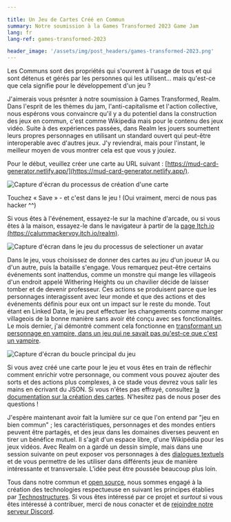 ```yaml
---

title: Un Jeu de Cartes Créé en Commun
summary: Notre soumission à la Games Transformed 2023 Game Jam
lang: fr
lang-ref: games-transformed-2023

header_image: '/assets/img/post_headers/games-transformed-2023.png'
---
```


Les Communs sont des propriétés qui s'ouvrent à l'usage de tous et qui sont détenus et gérés par les personnes qui les utilisent... mais qu'est-ce que cela signifie pour le développement d'un jeu ?

J'aimerais vous présnter à notre soumission à Games Transformed, Realm. Dans l'esprit de les thèmes du jam, l'anti-capitalisme et l'action collective, nous espérons vous convaincre qu'il y a du potentiel dans la construction des jeux en commun, c'est comme Wikipedia mais pour le contenu des jeux vidéo. Suite à des expériences passées, dans Realm les jouers soumettent leurs propres personnages en utilisant un standard ouvert qui peut-être interoperable avec d'autres jeux. J'y reviendrai, mais pour l'instant, le meilleur moyen de vous montrer cela est que vous y jouiez.

Pour le début, veuillez créer une carte au URL suivant : [https://mud-card-generator.netlify.app/](https://mud-card-generator.netlify.app/).

<img src="{{ '/assets/img/post_assets/games-transformed-2023/card-generator.png' | absolute_url }}" class="blog-full-image" alt="Capture d'écran du processus de création d'une carte" />

Touchez « Save » - et c'est dans le jeu ! (Oui vraiment, merci de nous pas hacker ^^)

Si vous êtes à l'événement, essayez-le sur la machine d'arcade, ou si vous êtes à la maison, essayez-le dans le navigateur à partir de la [page Itch.io (https://calummackervoy.itch.io/realm)](https://calummackervoy.itch.io/realm).

<img src="{{ '/assets/img/post_assets/games-transformed-2023/player-selection.png' | absolute_url }}" class="blog-full-image" alt="Capture d'écran dans le jeu du processus de selectioner un avatar" />

Dans le jeu, vous choisissez de donner des cartes au jeu d'un joueur IA ou d'un autre, puis la bataille s'engage. Vous remarquez peut-être certains événements sont inattendus, comme un monstre qui mange les villageois d'un endroit appelé Withering Heights ou un chavilier décide de laisser tomber et de devenir professeur. Ces actions se produisent parce que les personnages interagissent avec leur monde et que des actions et des événements définis pour eux ont un impact sur le reste du monde. Tout étant en Linked Data, le jeu peut effectuer les changements comme manger villageois de la bonne manière sans avoir été conçu avec ses fonctionalités. Le mois dernier, j'ai démontré comment cela fonctionne en [transformant un personnage en vampire, dans un jeu qui ne savait pas qu'est-ce que c'est un vampire](https://calum.mackervoy.com/fr/2023/04/03/mud-demo.html).

<img src="{{ '/assets/img/post_headers/games-transformed-2023.png' | absolute_url }}" class="blog-full-image" alt="Capture d'écran du boucle principal du jeu" />

Si vous avez créé une carte pour le jeu et vous êtes en train de réflechir comment enrichir votre personnage, ou comment vous pouvez ajouter des sorts et des actions plus complexes, à ce stade vous devrez vous salir les mains en écrivant du JSON. Si vous n'êtes pas effrayé, consultez [la documentation sur la création des cartes](https://github.com/Multi-User-Domain/games-transformed-jam-2023/blob/master/docs/create.md). N'hesitez pas de nous poser des questions !

J'espère maintenant avoir fait la lumière sur ce que l'on entend par "jeu en bien commun" ; les caractéristiques, personnages et des mondes entiers peuvent être partagés, et des jeux dans les domaines diverses peuvent en tirer un bénéfice mutuel. Il s'agit d'un espace libre, d'une Wikipédia pour les jeux vidéos. Avec Realm on a gardé un dessin simple, mais dans une session suivante on peut exposer vos personnages à des [dialogues textuels](https://calum.mackervoy.com/fr/2022/08/26/ud-engine.html) et de vous permettre de les utiliser dans différents jeux de manière intéressante et transversale. L'idée peut être poussée beaucoup plus loin.

Tous dans notre commun et [open source](https://github.com/Multi-User-Domain/games-transformed-jam-2023), nous sommes engagé à la création des technologies respectueuse en suivant les principes établies par [Technostructures](https://technostructures.org/fronts/technologie-that-empowers/). Si vous êtes intéressé par ce projet et _surtout_ si vous êtes intéressé à contribuer, merci de nous conacter et de [rejoindre notre serveur Discord](https://discord.gg/sauZA3jCK7).

